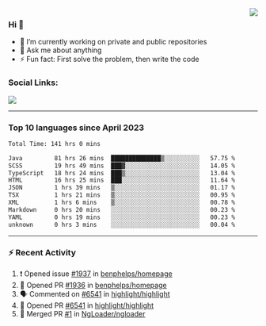 <!--
<a href="https://wuffy.eu">
  <img align="right" src="https://github.com/ngloader/ngloader/blob/devcard/devcard.png" height="410" width="300" alt="NgLoader's Dev Card"/>
</a>
-->

<a href="https://wuffy.eu">
  <img align="right" src="https://github-readme-stats.vercel.app/api?username=ngloader&count_private=true&include_all_commits=true&show_icons=true&theme=dracula" />
</a>

### Hi 👋
- 🔭 I’m currently working on private and public repositories
- 💬 Ask me about anything
- ⚡ Fun fact: First solve the problem, then write the code

### Social Links:
<a href="https://discord.gg/jUtRU5Q">
  <img src="https://dcbadge.vercel.app/api/shield/128286216708685824?style=flat&theme=clean&compact=true" />
</a>

<!--
---

<div>
  <img src="https://github-readme-stats.vercel.app/api/wakatime?username=NgLoader&api_domain=wakapi.wuffy.dev&bg_color=282a36&title_color=ff6e96&icon_color=2F855A&text_color=ffffff&custom_title=Week%20Stats&layout=compact" />
</div>

---

<div>
  <img height="170" align="left" src="https://github-readme-stats.vercel.app/api?username=ngloader&count_private=true&include_all_commits=true&show_icons=true&theme=dracula" />
  <img src="https://github-readme-stats.vercel.app/api/top-langs/?username=ngloader&layout=compact&theme=dracula" />
</div>

---

<a href="https://github.com/ryo-ma/github-profile-trophy">
  <img width=800 src="https://github-profile-trophy.vercel.app/?username=ngloader&column=8&theme=dracula&no-frame=true"/>
</a>
-->

---

### Top 10 languages since April 2023

<!--START_SECTION:waka-->

```txt
Total Time: 141 hrs 0 mins

Java         81 hrs 26 mins  ██████████████▒░░░░░░░░░░   57.75 %
SCSS         19 hrs 49 mins  ███▓░░░░░░░░░░░░░░░░░░░░░   14.05 %
TypeScript   18 hrs 24 mins  ███▒░░░░░░░░░░░░░░░░░░░░░   13.04 %
HTML         16 hrs 25 mins  ███░░░░░░░░░░░░░░░░░░░░░░   11.64 %
JSON         1 hrs 39 mins   ▒░░░░░░░░░░░░░░░░░░░░░░░░   01.17 %
TSX          1 hrs 21 mins   ▒░░░░░░░░░░░░░░░░░░░░░░░░   00.95 %
XML          1 hrs 6 mins    ▒░░░░░░░░░░░░░░░░░░░░░░░░   00.78 %
Markdown     0 hrs 20 mins   ░░░░░░░░░░░░░░░░░░░░░░░░░   00.23 %
YAML         0 hrs 19 mins   ░░░░░░░░░░░░░░░░░░░░░░░░░   00.23 %
unknown      0 hrs 3 mins    ░░░░░░░░░░░░░░░░░░░░░░░░░   00.04 %
```

<!--END_SECTION:waka-->

---

### :zap: Recent Activity
<!--START_SECTION:activity-->
1. ❗ Opened issue [#1937](https://github.com/benphelps/homepage/issues/1937) in [benphelps/homepage](https://github.com/benphelps/homepage)
2. 💪 Opened PR [#1936](https://github.com/benphelps/homepage/pull/1936) in [benphelps/homepage](https://github.com/benphelps/homepage)
3. 🗣 Commented on [#6541](https://github.com/highlight/highlight/pull/6541#issuecomment-1709201164) in [highlight/highlight](https://github.com/highlight/highlight)
4. 💪 Opened PR [#6541](https://github.com/highlight/highlight/pull/6541) in [highlight/highlight](https://github.com/highlight/highlight)
5. 🎉 Merged PR [#1](https://github.com/NgLoader/ngloader/pull/1) in [NgLoader/ngloader](https://github.com/NgLoader/ngloader)
<!--END_SECTION:activity-->
